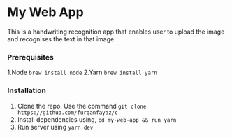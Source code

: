 # My Web App
This is a handwriting recognition app that enables user to upload the image and recognises the text in that image.
### Prerequisites

1.Node `brew install node`
2.Yarn `brew install yarn`

### Installation

1. Clone the repo. Use the command `git clone https://github.com/furqanfayaz/c`
2. Install dependencies using, `cd my-web-app && run yarn`
3. Run server using `yarn dev`
